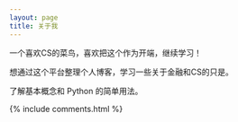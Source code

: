 ```yaml
---
layout: page
title: 关于我
---
```


一个喜欢CS的菜鸟，喜欢把这个作为开端，继续学习！
<p>
想通过这个平台整理个人博客，学习一些关于金融和CS的只是。
<p>
了解基本概念和 Python 的简单用法。

<p> 


{% include comments.html %}
